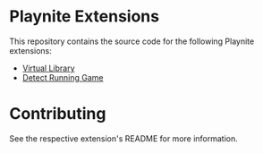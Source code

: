# Playnite Extensions

This repository contains the source code for the following Playnite extensions:

- [Virtual Library](plugins/virtual-library)
- [Detect Running Game](plugins/detect-running-game)

# Contributing

See the respective extension's README for more information.
